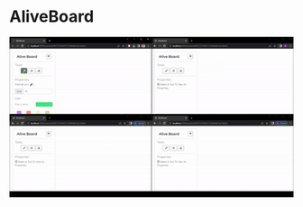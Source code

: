 # AliveBoard
<img src="https://raw.githubusercontent.com/ManojTGN/aliveboard/main/public/aliveBoard.gif"/>
